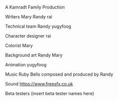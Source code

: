 A Kamradt Family Production

Writers
Mary
Randy
rai

Technical team
Randy
yugyfoog

Character designer
rai

Colorist
Mary

Background art
Randy
Mary

Animation
yugyfoog

Music
Ruby Bells composed and produced by Randy

Sound
https://www.freesfx.co.uk

Beta testers
(insert beta tester names here)
